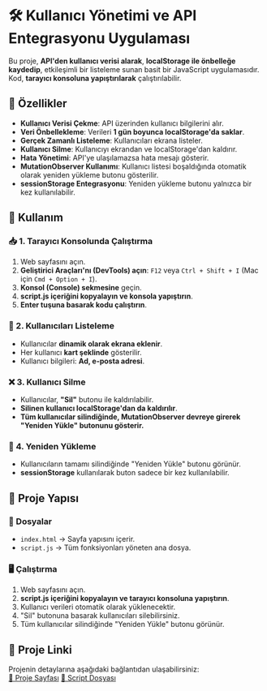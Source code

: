 # 🛠️ Kullanıcı Yönetimi ve API Entegrasyonu Uygulaması

Bu proje, **API'den kullanıcı verisi alarak**, **localStorage ile önbelleğe kaydedip**, etkileşimli bir listeleme sunan basit bir JavaScript uygulamasıdır. Kod, **tarayıcı konsoluna yapıştırılarak** çalıştırılabilir.

## 📌 Özellikler
- **Kullanıcı Verisi Çekme**: API üzerinden kullanıcı bilgilerini alır.
- **Veri Önbellekleme**: Verileri **1 gün boyunca localStorage'da saklar**.
- **Gerçek Zamanlı Listeleme**: Kullanıcıları ekrana listeler.
- **Kullanıcı Silme**: Kullanıcıyı ekrandan ve localStorage'dan kaldırır.
- **Hata Yönetimi**: API'ye ulaşılamazsa hata mesajı gösterir.
- **MutationObserver Kullanımı**: Kullanıcı listesi boşaldığında otomatik olarak yeniden yükleme butonu gösterilir.
- **sessionStorage Entegrasyonu**: Yeniden yükleme butonu yalnızca bir kez kullanılabilir.

## 🎯 Kullanım

### 📥 1. Tarayıcı Konsolunda Çalıştırma
1. Web sayfasını açın.
2. **Geliştirici Araçları'nı (DevTools) açın**: `F12` veya `Ctrl + Shift + I` (Mac için `Cmd + Option + I`).
3. **Konsol (Console) sekmesine** geçin.
4. **script.js içeriğini kopyalayın ve konsola yapıştırın**.
5. **Enter tuşuna basarak kodu çalıştırın**.

### 📂 2. Kullanıcıları Listeleme
- Kullanıcılar **dinamik olarak ekrana eklenir**.
- Her kullanıcı **kart şeklinde** gösterilir.
- Kullanıcı bilgileri: **Ad, e-posta adresi**.

### ❌ 3. Kullanıcı Silme
- Kullanıcılar, **"Sil"** butonu ile kaldırılabilir.
- **Silinen kullanıcı localStorage'dan da kaldırılır**.
- **Tüm kullanıcılar silindiğinde, MutationObserver devreye girerek "Yeniden Yükle" butonunu gösterir.**

### 🔄 4. Yeniden Yükleme
- Kullanıcıların tamamı silindiğinde "Yeniden Yükle" butonu görünür.
- **sessionStorage** kullanılarak buton sadece bir kez kullanılabilir.

## 🔧 Proje Yapısı

### 📜 Dosyalar
- `index.html` → Sayfa yapısını içerir.
- `script.js` → Tüm fonksiyonları yöneten ana dosya.

### 🖥️ Çalıştırma
1. Web sayfasını açın.
2. **script.js içeriğini kopyalayın ve tarayıcı konsoluna yapıştırın**.
3. Kullanıcı verileri otomatik olarak yüklenecektir.
4. "Sil" butonuna basarak kullanıcıları silebilirsiniz.
5. Tüm kullanıcılar silindiğinde "Yeniden Yükle" butonu görünür.

## 🔗 Proje Linki
Projenin detaylarına aşağıdaki bağlantıdan ulaşabilirsiniz:  
[📌 Proje Sayfası](https://helinucar.github.io/Insider-CodeCraft-Bootcamp/week-four/final-project/)
[📌 Script Dosyası](https://github.com/HelinUcar/Insider-CodeCraft-Bootcamp/blob/main/week-four/final-project/script.js)


